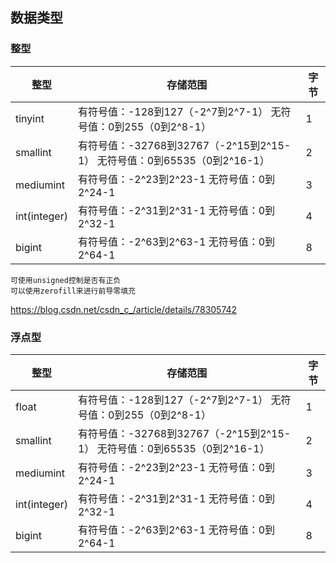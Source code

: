 ## 数据类型

### 整型

| 整型         | 存储范围                                                     | 字节 |
| ------------ | ------------------------------------------------------------ | ---- |
| tinyint      | 有符号值：-128到127（-2^7到2^7-1）    无符号值：0到255（0到2^8-1） | 1    |
| smallint     | 有符号值：-32768到32767（-2^15到2^15-1）    无符号值：0到65535（0到2^16-1） | 2    |
| mediumint    | 有符号值：-2^23到2^23-1     无符号值：0到2^24-1              | 3    |
| int(integer) | 有符号值：-2^31到2^31-1     无符号值：0到2^32-1              | 4    |
| bigint       | 有符号值：-2^63到2^63-1     无符号值：0到2^64-1              | 8    |

```
可使用unsigned控制是否有正负
可以使用zerofill来进行前导零填充
```



https://blog.csdn.net/csdn_c_/article/details/78305742



### 浮点型

| 整型         | 存储范围                                                     | 字节 |
| ------------ | ------------------------------------------------------------ | ---- |
| float        | 有符号值：-128到127（-2^7到2^7-1）    无符号值：0到255（0到2^8-1） | 1    |
| smallint     | 有符号值：-32768到32767（-2^15到2^15-1）    无符号值：0到65535（0到2^16-1） | 2    |
| mediumint    | 有符号值：-2^23到2^23-1     无符号值：0到2^24-1              | 3    |
| int(integer) | 有符号值：-2^31到2^31-1     无符号值：0到2^32-1              | 4    |
| bigint       | 有符号值：-2^63到2^63-1     无符号值：0到2^64-1              | 8    |